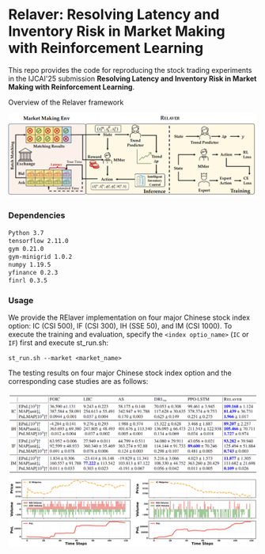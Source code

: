 # Relaver: Resolving Latency and Inventory Risk in Market Making with Reinforcement Learning
This repo provides the code for reproducing the stock trading experiments in the IJCAI'25 submission **Resolving Latency and Inventory Risk in Market Making with Reinforcement Learning**. 

 Overview of the Relaver framework

![overview](overview.png)



### Dependencies
```
Python 3.7 
tensorflow 2.11.0
gym 0.21.0
gym-minigrid 1.0.2
numpy 1.19.5
yfinance 0.2.3
finrl 0.3.5 
```

### Usage
We provide the RElaver implementation on four major Chinese stock index option: IC (CSI 500), IF (CSI 300), IH (SSE 50), and IM (CSI 1000). 
To execute the training and evaluation, specify the ``<index optio_name>`` (``IC`` or ``IF``) first and execute st_run.sh:

```shell
st_run.sh --market <market_name>
```
The testing results on four major Chinese stock index option and the corresponding case studies are as follows:

![overview](result.png)
![overview](result2.png)


